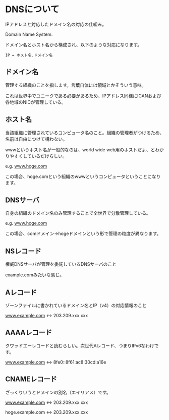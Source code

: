 # DNSについて
IPアドレスと対応したドメイン名の対応の仕組み。

Domain Name System.

ドメイン名とホスト名から構成され、以下のような対応になります。

```
IP = ホスト名.ドメイン名
```

## ドメイン名
管理する組織のことを指します。言葉自体には領域とかそういう意味。

これは世界中でユニークである必要があるため、IPアドレス同様にICANおよび各地域のNICが管理している。


## ホスト名
当該組織に管理されているコンピュータ名のこと。組織の管理者がつけるため、名前は自由につけて構わない。

wwwというホスト名が一般的なのは、world wide web用のホストだよ、とわかりやすくしているだけらしい。

e.g. www.hoge.com

この場合、hoge.comという組織のwwwというコンピュータということになります。

## DNSサーバ
自身の組織のドメイン名のみ管理することで全世界で分散管理している。

e.g. www.hoge.com

この場合、comドメイン→hogeドメインという形で管理の粒度が異なります。

## NSレコード
権威DNSサーバが管理を委託しているDNSサーバのこと

example.comみたいな感じ。

## Aレコード
ゾーンファイルに書かれているドメイン名とIP（v4）の対応情報のこと

www.example.com <-> 203.209.xxx.xxx

## AAAAレコード
クワッドエーレコードと読むらしい。次世代Aレコード、つまりIPv6なわけです。

www.example.com <-> 8fe0::8f61:ac8:30cd:a16e

## CNAMEレコード
ざっくりいうとドメインの別名（エイリアス）です。

www.example.com <-> 203.209.xxx.xxx

hoge.example.com <-> 203.209.xxx.xxx
